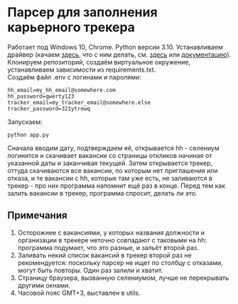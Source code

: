 # Парсер для заполнения карьерного трекера
Работает под Windows 10, Chrome. Python версии 3.10.
Устанавливаем драйвер (качаем [здесь](https://sites.google.com/chromium.org/driver/), что с ним делать, см. [здесь](https://selenium-python.com/install-chromedriver-chrome) или [документацию](https://selenium-python.readthedocs.io/installation.html)).  
Клонируем репозиторий, создаём виртуальное окружение, устанавливаем зависимости из requirements.txt.  
Создаём файл .env с логинами и паролями:
```
hh_email=my_hh_email@somewhere.com
hh_password=qwerty123
tracker_email=my_tracker_email@somewhere.else
tracker_password=321ytrewq
```
Запускаем:
```
python app.py
```
Сначала вводим дату, подтверждаем её, открывается hh - селениум логинится и скачивает вакансии со страницы откликов начиная от указанной даты и заканчивая текущей. Затем открывается трекер, оттуда скачиваются все вакансии, по которым нет приглашения или отказа, и те вакансии с hh, которые там уже есть, не заливаются в трекер - про них программа напомнит ещё раз в конце. Перед тем как залить вакансии в трекер, программа спросит, делать ли это.
## Примечания
1. Осторожнее с вакансиями, у которых названия должности и организации в трекере неточно совпадают с таковыми на hh: программа подумает, что это разные, и зальёт второй раз.
2. Заливать некий список вакансий в трекер второй раз не рекомендуется: поскольку парсер не ищет по столбцу с отказами, могут быть повторы. Один раз залили и хватит.
3. Страницу браузера, вызванную селениумом, лучше не перекрывать другими окнами.
4. Часовой пояс GMT+3, выставлен в utils.
